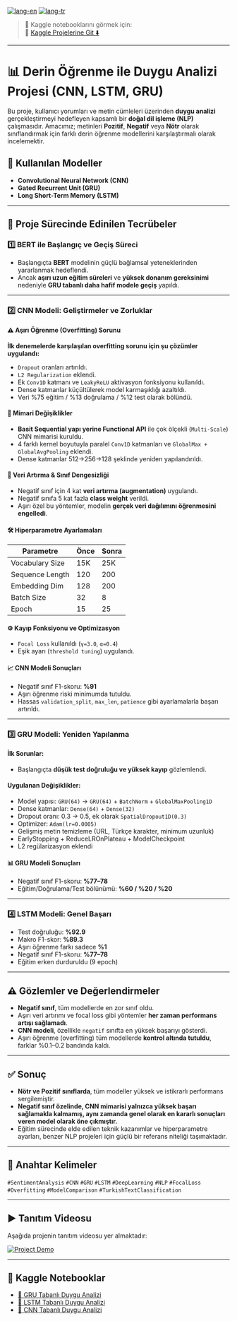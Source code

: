 [![lang-en](https://img.shields.io/badge/lang-en-orange.svg)](README.md)
[![lang-tr](https://img.shields.io/badge/lang-tr-blue.svg)](README.tr.md)

> 📌 Kaggle notebooklarını görmek için:  
> 📎 [Kaggle Projelerine Git ⬇️](#-kaggle-notebooklar)

---

# 📊 Derin Öğrenme ile Duygu Analizi Projesi (CNN, LSTM, GRU)

Bu proje, kullanıcı yorumları ve metin cümleleri üzerinden **duygu analizi** gerçekleştirmeyi hedefleyen kapsamlı bir **doğal dil işleme (NLP)** çalışmasıdır. Amacımız; metinleri **Pozitif**, **Negatif** veya **Nötr** olarak sınıflandırmak için farklı derin öğrenme modellerini karşılaştırmalı olarak incelemektir.

## 🚀 Kullanılan Modeller
- **Convolutional Neural Network (CNN)**
- **Gated Recurrent Unit (GRU)**
- **Long Short-Term Memory (LSTM)**

---

## 📌 Proje Sürecinde Edinilen Tecrübeler

### 1️⃣ BERT ile Başlangıç ve Geçiş Süreci
- Başlangıçta **BERT** modelinin güçlü bağlamsal yeteneklerinden yararlanmak hedeflendi.
- Ancak **aşırı uzun eğitim süreleri** ve **yüksek donanım gereksinimi** nedeniyle **GRU tabanlı daha hafif modele geçiş** yapıldı.

---

### 2️⃣ CNN Modeli: Geliştirmeler ve Zorluklar

#### ⚠️ Aşırı Öğrenme (Overfitting) Sorunu
**İlk denemelerde karşılaşılan overfitting sorunu için şu çözümler uygulandı:**
- `Dropout` oranları artırıldı.
- `L2 Regularization` eklendi.
- Ek `Conv1D` katmanı ve `LeakyReLU` aktivasyon fonksiyonu kullanıldı.
- Dense katmanlar küçültülerek model karmaşıklığı azaltıldı.
- Veri %75 eğitim / %13 doğrulama / %12 test olarak bölündü.

#### 🧠 Mimari Değişiklikler
- **Basit Sequential yapı yerine Functional API** ile çok ölçekli (`Multi-Scale`) CNN mimarisi kuruldu.
- 4 farklı kernel boyutuyla paralel `Conv1D` katmanları ve `GlobalMax + GlobalAvgPooling` eklendi.
- Dense katmanlar 512→256→128 şeklinde yeniden yapılandırıldı.

#### 🔁 Veri Artırma & Sınıf Dengesizliği
- Negatif sınıf için 4 kat **veri artırma (augmentation)** uygulandı.
- Negatif sınıfa 5 kat fazla **class weight** verildi.
- Aşırı özel bu yöntemler, modelin **gerçek veri dağılımını öğrenmesini engelledi**.

#### 🛠️ Hiperparametre Ayarlamaları
| Parametre       | Önce | Sonra |
|-----------------|------|-------|
| Vocabulary Size | 15K  | 25K   |
| Sequence Length | 120  | 200   |
| Embedding Dim   | 128  | 200   |
| Batch Size      | 32   | 8     |
| Epoch           | 15   | 25    |

#### ⚙️ Kayıp Fonksiyonu ve Optimizasyon
- `Focal Loss` kullanıldı (`γ=3.0`, `α=0.4`)
- Eşik ayarı (`threshold tuning`) uygulandı.

#### 📈 CNN Modeli Sonuçları
- Negatif sınıf F1-skoru: **%91**
- Aşırı öğrenme riski minimumda tutuldu.
- Hassas `validation_split`, `max_len`, `patience` gibi ayarlamalarla başarı artırıldı.

---

### 3️⃣ GRU Modeli: Yeniden Yapılanma

#### İlk Sorunlar:
- Başlangıçta **düşük test doğruluğu ve yüksek kayıp** gözlemlendi.

#### Uygulanan Değişiklikler:
- Model yapısı: `GRU(64)` → `GRU(64)` + `BatchNorm` + `GlobalMaxPooling1D`
- Dense katmanlar: `Dense(64)` + `Dense(32)`
- Dropout oranı: 0.3 → 0.5, ek olarak `SpatialDropout1D(0.3)`
- Optimizer: `Adam(lr=0.0005)`
- Gelişmiş metin temizleme (URL, Türkçe karakter, minimum uzunluk)
- EarlyStopping + ReduceLROnPlateau + ModelCheckpoint
- L2 regülarizasyon eklendi

#### 📊 GRU Modeli Sonuçları
- Negatif sınıf F1-skoru: **%77–78**
- Eğitim/Doğrulama/Test bölünümü: **%60 / %20 / %20**

---

### 4️⃣ LSTM Modeli: Genel Başarı

- Test doğruluğu: **%92.9**
- Makro F1-skor: **%89.3**
- Aşırı öğrenme farkı sadece **%1**
- Negatif sınıf F1-skoru: **%77–78**
- Eğitim erken durduruldu (9 epoch)

---

## ⚠️ Gözlemler ve Değerlendirmeler

- **Negatif sınıf**, tüm modellerde en zor sınıf oldu.
- Aşırı veri artırımı ve focal loss gibi yöntemler **her zaman performans artışı sağlamadı**.
- **CNN modeli**, özellikle `negatif` sınıfta en yüksek başarıyı gösterdi.
- Aşırı öğrenme (overfitting) tüm modellerde **kontrol altında tutuldu**, farklar %0.1–0.2 bandında kaldı.

---

## ✅ Sonuç

- **Nötr ve Pozitif sınıflarda**, tüm modeller yüksek ve istikrarlı performans sergilemiştir.
- **Negatif sınıf özelinde, CNN mimarisi yalnızca yüksek başarı sağlamakla kalmamış, aynı zamanda genel olarak en kararlı sonuçları veren model olarak öne çıkmıştır.**
- Eğitim sürecinde elde edilen teknik kazanımlar ve hiperparametre ayarları, benzer NLP projeleri için güçlü bir referans niteliği taşımaktadır.

---

## 🧠 Anahtar Kelimeler
`#SentimentAnalysis` `#CNN` `#GRU` `#LSTM` `#DeepLearning` `#NLP` `#FocalLoss` `#Overfitting` `#ModelComparison` `#TurkishTextClassification`

---

## ▶️ Tanıtım Videosu
Aşağıda projenin tanıtım videosu yer almaktadır:

[![Project Demo](https://img.youtube.com/vi/hiysGcKcNuU/0.jpg)](https://www.youtube.com/watch?v=hiysGcKcNuU)

---

## 🔗 Kaggle Notebooklar

- [📘 GRU Tabanlı Duygu Analizi](https://www.kaggle.com/code/ceblock/turkish-sentiment-analysis-w-gru-deep-learning)  
- [📘 LSTM Tabanlı Duygu Analizi](https://www.kaggle.com/code/ceblock/turkish-sentiment-analysis-w-lstm-deep-learning)  
- [📘 CNN Tabanlı Duygu Analizi](https://www.kaggle.com/code/ceblock/turkish-sentiment-analysis-w-cnn-deep-learning)
